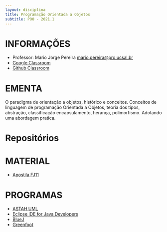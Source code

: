 ```yaml
---
layout: disciplina
title: Programação Orientada a Objetos
subtitle: POO - 2021.1
---
```


# INFORMAÇÕES

- Professor: Mario Jorge Pereira <mario.pereira@pro.ucsal.br>
- [Google Classroom](https://classroom.google.com/)
- [Github Classroom](https://classroom.github.com/)

# EMENTA
O paradigma de orientação a objetos, histórico e conceitos. Conceitos de linguagem de programação Orientada a Objetos, teoria dos tipos, abstração, classificação encapsulamento, herança, polimorfismo. Adotando uma abordagem pratica.

# Repositórios


# MATERIAL
- [Apostila FJ11 ](https://www.caelum.com.br/apostila/apostila-java-orientacao-objetos.pdf)


# PROGRAMAS
- [ASTAH UML](https://astah.net/products/free-student-license/)
- [Eclipse IDE for Java Developers](https://www.eclipse.org/)
- [BlueJ](https://bluej.org/)
- [Greenfoot](https://www.greenfoot.org/)

